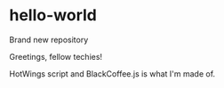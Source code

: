 # hello-world
Brand new repository 

Greetings, fellow techies!

HotWings script and BlackCoffee.js is what I'm made of. 
